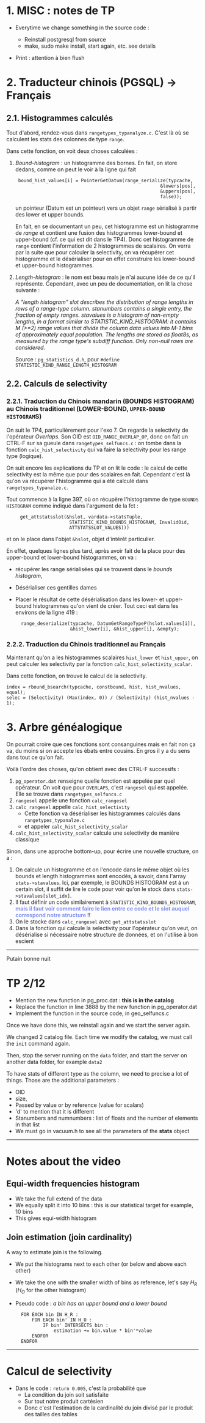 # 1. MISC : notes de TP
- Everytime we change something in the source code :
	- Reinstall postgresql from source
	- make, sudo make install, start again, etc. see details

- Print : attention à bien flush

# 2. Traducteur chinois (PGSQL) -> Français
## 2.1. Histogrammes calculés
Tout d'abord, rendez-vous dans `rangetypes_typanalyze.c`. C'est là où se calculent les stats des colonnes de type `range`.

Dans cette fonction, on voit deux choses calculées :
1. *Bound-histogram* : un histogramme des bornes. En fait, on store dedans, comme on peut le voir à la ligne qui fait 

		bound_hist_values[i] = PointerGetDatum(range_serialize(typcache,
															&lowers[pos],
															&uppers[pos],
															false));

	un pointeur (Datum est un pointeur) vers un objet `range` sérialisé à partir des lower et upper bounds.	

	En fait, en se documentant un peu, cet histogramme est un histogramme de *range* et contient une fusion des histogrammes lower-bound et upper-bound (cf. ce qui est dit dans le TP4). Donc cet histogramme de `range` contient l'information de 2 histogrammes de scalaires. On verra par la suite que pour calculer la selectivity, on va récupérer cet histogramme et le désérialiser pour en effet construire les lower-bound et upper-bound histogrammes.

2. *Length-histogram* : le nom est beau mais je n'ai aucune idée de ce qu'il représente. Cependant, avec un peu de documentation, on lit la chose suivante :

	*A "length histogram" slot describes the distribution of range lengths in
	rows of a range-type column. stanumbers contains a single entry, the
	fraction of empty ranges. stavalues is a histogram of non-empty lengths, in
	a format similar to STATISTIC_KIND_HISTOGRAM: it contains M (>=2) range
	values that divide the column data values into M-1 bins of approximately
	equal population. The lengths are stored as float8s, as measured by the
	range type's subdiff function. Only non-null rows are considered.* 
	
	Source : `pg_statistics_d.h`, pour `#define STATISTIC_KIND_RANGE_LENGTH_HISTOGRAM`


## 2.2. Calculs de selectivity

### 2.2.1. Traduction du Chinois mandarin (BOUNDS HISTOGRAM) au Chinois traditionnel (LOWER-BOUND, `UPPER-BOUND HISTOGRAM`S)
On suit le TP4, particulièrement pour l'exo 7. On regarde la selectivity de l'opérateur *Overlaps*. Son OID est `OID_RANGE_OVERLAP_OP`, donc on fait un CTRL-F sur sa gueule dans `rangetypes_selfuncs.c` : on tombe dans la fonction `calc_hist_selectivity` qui va faire la selectivity pour les range type (logique).

On suit encore les explications du TP et on lit le code : le calcul de cette selectivity est la même que pour des scalaires en fait. Cependant c'est là qu'on va récupérer l'histogramme qui a été calculé dans `rangetypes_typanalze.c`.

Tout commence à la ligne 397, où on récupère l'histogramme de type `BOUNDS HISTOGRAM` comme indiqué dans l'argument de la fct :

		 get_attstatsslot(&hslot, vardata->statsTuple,
						   STATISTIC_KIND_BOUNDS_HISTOGRAM, InvalidOid,
						   ATTSTATSSLOT_VALUES)))

et on le place dans l'objet `&hslot`, objet d'intérêt particulier.

En effet, quelques lignes plus tard, après avoir fait de la place pour des upper-bound et lower-bound histogrammes, on va :
- récupérer les range sérialisées qui se trouvent dans le *bounds histogram*,
- Désérialiser ces gentilles dames
- Placer le résultat de cette désérialisation dans les lower- et upper-bound histogrammes qu'on vient de créer. Tout ceci est dans les environs de la ligne 419 :

		range_deserialize(typcache, DatumGetRangeTypeP(hslot.values[i]),
						  &hist_lower[i], &hist_upper[i], &empty);

### 2.2.2. Traduction du Chinois traditionnel au Français
Maintenant qu'on a les histogrammes scalaires `hist_lower` et `hist_upper`, on peut calculer les selectivity par la fonction `calc_hist_selectivity_scalar`.

Dans cette fonction, on trouve le calcul de la selectivity.

	index = rbound_bsearch(typcache, constbound, hist, hist_nvalues, equal);
	selec = (Selectivity) (Max(index, 0)) / (Selectivity) (hist_nvalues - 1);



# 3. Arbre généalogique
On pourrait croire que ces fonctions sont consanguines mais en fait non ça va, du moins si on accepte les ébats entre cousins. En gros il y a du sens dans tout ce qu'on fait.

Voilà l'ordre des choses, qu'on obtient avec des CTRL-F successifs :

1. `pg_operator.dat` renseigne quelle fonction est appelée par quel opérateur. On voit que pour `OVERLAPS`, c'est `rangesel` qui est appelée. Elle se trouve dans `rangetypes_selfuncs.c`
2. `rangesel` appelle une fonction `calc_rangesel`
3. `calc_rangesel` appelle `calc_hist_selectivity`
   - Cette fonction va désérialiser les histogrammes calculés dans `rangetypes_typanalze.c`
   - et appeler `calc_hist_selectivity_scalar`
4. `calc_hist_selectivity_scalar` calcule une selectivity de manière classique 


Sinon, dans une approche bottom-up, pour écrire une nouvelle structure, on a :
1. On calcule un histogramme et on l'encode dans le même objet où les bounds et length histogrammes sont encodés, à savoir, dans l'array `stats->stavalues`. Ici, par exemple, le BOUNDS HISTOGRAM est à un certain slot, il suffit de lire le code pour voir qu'on le stock dans `stats->stavalues[slot_idx]`.
2. Il faut définir un code similairement à `STATISTIC_KIND_BOUNDS_HISTOGRAM`, **<span style='color:#818FF2'>mais il faut voir comment faire le lien entre ce code et le slot auquel correspond notre structure </span>**!!
3. On le stocke dans `calc_rangesel` avec `get_attstatsslot`
4. Dans la fonction qui calcule la selectivity pour l'opérateur qu'on veut, on désérialise si nécessaire notre structure de données, et on l'utilise à bon escient

<hr />

Putain bonne nuit


# TP 2/12
- Mention the new function in pg_proc.dat : **this is in the catalog**
- Replace the function in line 3888 by the new function in pg_operator.dat
- Implement the function in the source code, in geo_selfuncs.c

Once we have done this, we reinstall again and we start the server again.

We changed 2 catalog file. Each time we modify the catalog, we must call the `init` command again.

Then, stop the server running on the `data` folder, and start the server on another data folder, for example `data2`


To have stats of different type as the column, we need to precise a lot of things. Those are the additional parameters : 
- OID
- size,
- Passed by value or by reference (value for scalars)
- 'd' to mention that it is different
- Stanumbers and numnumbers : list of floats and the number of elements in that list
- We must go in vacuum.h to see all the parameters of the **stats** object

<hr />

# Notes about the video
## Equi-width frequencies histogram
- We take the full extend of the data
- We equally split it into 10 bins : this is our statistical target for example, 10 bins
- This gives equi-width histogram

## Join estimation (join cardinality)
A way to estimate join is the following.
- We put the histograms next to each other (or below and above each other)
- We take the one with the smaller width of bins as reference, let's say $H_R$ ($H_O$ for the other histogram)
- Pseudo code : *a bin has an upper bound and a lower bound*
		
		FOR EACH bin IN H_R :
			FOR EACH bin' IN H_O :
				IF bin' INTERSECTS bin :
					estimation += bin.value * bin'*value
			ENDFOR
		ENDFOR


<hr />

# Calcul de selectivity

- Dans le code : `return 0.005`, c'est la probabilité que 
  - La condition du join soit satisfaite
  - Sur tout notre produit cartésien
  - Donc c'est l'estimation de la cardinalité du join divisé par le produit des tailles des tables